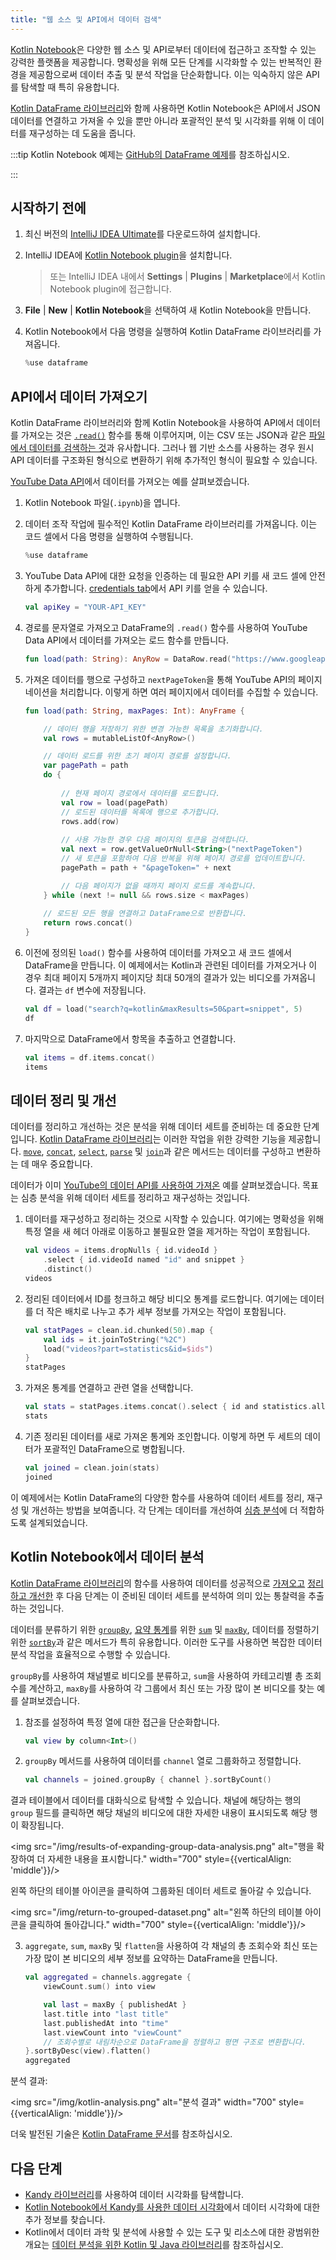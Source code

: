 ```yaml
---
title: "웹 소스 및 API에서 데이터 검색"
---
```

[Kotlin Notebook](kotlin-notebook-overview)은 다양한 웹 소스 및 API로부터 데이터에 접근하고 조작할 수 있는 강력한 플랫폼을 제공합니다.
명확성을 위해 모든 단계를 시각화할 수 있는 반복적인 환경을 제공함으로써 데이터 추출 및 분석 작업을 단순화합니다. 이는 익숙하지 않은 API를 탐색할 때 특히 유용합니다.

[Kotlin DataFrame 라이브러리](https://kotlin.github.io/dataframe/gettingstarted.html)와 함께 사용하면 Kotlin Notebook은 API에서 JSON 데이터를 연결하고 가져올 수 있을 뿐만 아니라 포괄적인 분석 및 시각화를 위해 이 데이터를 재구성하는 데 도움을 줍니다.

:::tip
Kotlin Notebook 예제는 [GitHub의 DataFrame 예제](https://github.com/Kotlin/dataframe/blob/master/examples/notebooks/youtube/Youtube.ipynb)를 참조하십시오.

:::

## 시작하기 전에

1. 최신 버전의 [IntelliJ IDEA Ultimate](https://www.jetbrains.com/idea/download/?section=mac)를 다운로드하여 설치합니다.
2. IntelliJ IDEA에 [Kotlin Notebook plugin](https://plugins.jetbrains.com/plugin/16340-kotlin-notebook)을 설치합니다.

   > 또는 IntelliJ IDEA 내에서 **Settings** | **Plugins** | **Marketplace**에서 Kotlin Notebook plugin에 접근합니다.
   >
   

3. **File** | **New** | **Kotlin Notebook**을 선택하여 새 Kotlin Notebook을 만듭니다.
4. Kotlin Notebook에서 다음 명령을 실행하여 Kotlin DataFrame 라이브러리를 가져옵니다.

   ```kotlin
   %use dataframe
   ```

## API에서 데이터 가져오기

Kotlin DataFrame 라이브러리와 함께 Kotlin Notebook을 사용하여 API에서 데이터를 가져오는 것은 [`.read()`](https://kotlin.github.io/dataframe/read.html) 함수를 통해 이루어지며, 이는 CSV 또는 JSON과 같은 [파일에서 데이터를 검색하는 것](data-analysis-work-with-data-sources#retrieve-data-from-a-file)과 유사합니다.
그러나 웹 기반 소스를 사용하는 경우 원시 API 데이터를 구조화된 형식으로 변환하기 위해 추가적인 형식이 필요할 수 있습니다.

[YouTube Data API](https://console.cloud.google.com/apis/library/youtube.googleapis.com)에서 데이터를 가져오는 예를 살펴보겠습니다.

1. Kotlin Notebook 파일(`.ipynb`)을 엽니다.

2. 데이터 조작 작업에 필수적인 Kotlin DataFrame 라이브러리를 가져옵니다.
이는 코드 셀에서 다음 명령을 실행하여 수행됩니다.

   ```kotlin
   %use dataframe
   ```

3. YouTube Data API에 대한 요청을 인증하는 데 필요한 API 키를 새 코드 셀에 안전하게 추가합니다.
[credentials tab](https://console.cloud.google.com/apis/credentials)에서 API 키를 얻을 수 있습니다.

   ```kotlin
   val apiKey = "YOUR-API_KEY"
   ```

4. 경로를 문자열로 가져오고 DataFrame의 `.read()` 함수를 사용하여 YouTube Data API에서 데이터를 가져오는 로드 함수를 만듭니다.

   ```kotlin
   fun load(path: String): AnyRow = DataRow.read("https://www.googleapis.com/youtube/v3/$path&key=$apiKey")
   ```

5. 가져온 데이터를 행으로 구성하고 `nextPageToken`을 통해 YouTube API의 페이지네이션을 처리합니다.
이렇게 하면 여러 페이지에서 데이터를 수집할 수 있습니다.

   ```kotlin
   fun load(path: String, maxPages: Int): AnyFrame {
   
       // 데이터 행을 저장하기 위한 변경 가능한 목록을 초기화합니다.
       val rows = mutableListOf<AnyRow>()
   
       // 데이터 로드를 위한 초기 페이지 경로를 설정합니다.
       var pagePath = path
       do {
           
           // 현재 페이지 경로에서 데이터를 로드합니다.
           val row = load(pagePath)
           // 로드된 데이터를 목록에 행으로 추가합니다.
           rows.add(row)
          
           // 사용 가능한 경우 다음 페이지의 토큰을 검색합니다.
           val next = row.getValueOrNull<String>("nextPageToken")
           // 새 토큰을 포함하여 다음 반복을 위해 페이지 경로를 업데이트합니다.
           pagePath = path + "&pageToken=" + next
   
           // 다음 페이지가 없을 때까지 페이지 로드를 계속합니다.
       } while (next != null && rows.size < maxPages) 
       
       // 로드된 모든 행을 연결하고 DataFrame으로 반환합니다.
       return rows.concat() 
   }
   ```

6. 이전에 정의된 `load()` 함수를 사용하여 데이터를 가져오고 새 코드 셀에서 DataFrame을 만듭니다.
이 예제에서는 Kotlin과 관련된 데이터를 가져오거나 이 경우 최대 페이지 5개까지 페이지당 최대 50개의 결과가 있는 비디오를 가져옵니다.
결과는 `df` 변수에 저장됩니다.

   ```kotlin
   val df = load("search?q=kotlin&maxResults=50&part=snippet", 5)
   df
   ```

7. 마지막으로 DataFrame에서 항목을 추출하고 연결합니다.

   ```kotlin
   val items = df.items.concat()
   items
   ```

## 데이터 정리 및 개선

데이터를 정리하고 개선하는 것은 분석을 위해 데이터 세트를 준비하는 데 중요한 단계입니다. [Kotlin DataFrame 라이브러리](https://kotlin.github.io/dataframe/gettingstarted.html)는 이러한 작업을 위한 강력한 기능을 제공합니다. [`move`](https://kotlin.github.io/dataframe/move.html), 
[`concat`](https://kotlin.github.io/dataframe/concatdf.html), [`select`](https://kotlin.github.io/dataframe/select.html), 
[`parse`](https://kotlin.github.io/dataframe/parse.html) 및 [`join`](https://kotlin.github.io/dataframe/join.html)과 같은 메서드는 데이터를 구성하고 변환하는 데 매우 중요합니다.

데이터가 이미 [YouTube의 데이터 API를 사용하여 가져온](#fetch-data-from-an-api) 예를 살펴보겠습니다.
목표는 심층 분석을 위해 데이터 세트를 정리하고 재구성하는 것입니다.

1. 데이터를 재구성하고 정리하는 것으로 시작할 수 있습니다. 여기에는 명확성을 위해 특정 열을 새 헤더 아래로 이동하고 불필요한 열을 제거하는 작업이 포함됩니다.

   ```kotlin
   val videos = items.dropNulls { id.videoId }
       .select { id.videoId named "id" and snippet }
       .distinct()
   videos
   ```

2. 정리된 데이터에서 ID를 청크하고 해당 비디오 통계를 로드합니다. 여기에는 데이터를 더 작은 배치로 나누고 추가 세부 정보를 가져오는 작업이 포함됩니다.

   ```kotlin
   val statPages = clean.id.chunked(50).map {
       val ids = it.joinToString("%2C")
       load("videos?part=statistics&id=$ids")
   }
   statPages
   ```

3. 가져온 통계를 연결하고 관련 열을 선택합니다.

   ```kotlin
   val stats = statPages.items.concat().select { id and statistics.all() }.parse()
   stats
   ```

4. 기존 정리된 데이터를 새로 가져온 통계와 조인합니다. 이렇게 하면 두 세트의 데이터가 포괄적인 DataFrame으로 병합됩니다.

   ```kotlin
   val joined = clean.join(stats)
   joined
   ```

이 예제에서는 Kotlin DataFrame의 다양한 함수를 사용하여 데이터 세트를 정리, 재구성 및 개선하는 방법을 보여줍니다.
각 단계는 데이터를 개선하여 [심층 분석](#analyze-data-in-kotlin-notebook)에 더 적합하도록 설계되었습니다.

## Kotlin Notebook에서 데이터 분석

[Kotlin DataFrame 라이브러리](https://kotlin.github.io/dataframe/gettingstarted.html)의 함수를 사용하여 데이터를 성공적으로 [가져오고](#fetch-data-from-an-api) [정리하고 개선한](#clean-and-refine-data) 후 다음 단계는 이 준비된 데이터 세트를 분석하여 의미 있는 통찰력을 추출하는 것입니다.

데이터를 분류하기 위한 [`groupBy`](https://kotlin.github.io/dataframe/groupby.html), 
[요약 통계](https://kotlin.github.io/dataframe/summarystatistics.html)를 위한 [`sum`](https://kotlin.github.io/dataframe/sum.html) 및 [`maxBy`](https://kotlin.github.io/dataframe/maxby.html), 데이터를 정렬하기 위한 [`sortBy`](https://kotlin.github.io/dataframe/sortby.html)과 같은 메서드가 특히 유용합니다. 이러한 도구를 사용하면 복잡한 데이터 분석 작업을 효율적으로 수행할 수 있습니다.

`groupBy`를 사용하여 채널별로 비디오를 분류하고, `sum`을 사용하여 카테고리별 총 조회수를 계산하고, `maxBy`를 사용하여 각 그룹에서 최신 또는 가장 많이 본 비디오를 찾는 예를 살펴보겠습니다.

1. 참조를 설정하여 특정 열에 대한 접근을 단순화합니다.

   ```kotlin
   val view by column<Int>()
   ```

2. `groupBy` 메서드를 사용하여 데이터를 `channel` 열로 그룹화하고 정렬합니다.

   ```kotlin
   val channels = joined.groupBy { channel }.sortByCount()
   ```

결과 테이블에서 데이터를 대화식으로 탐색할 수 있습니다. 채널에 해당하는 행의 `group` 필드를 클릭하면 해당 채널의 비디오에 대한 자세한 내용이 표시되도록 해당 행이 확장됩니다.

<img src="/img/results-of-expanding-group-data-analysis.png" alt="행을 확장하여 더 자세한 내용을 표시합니다." width="700" style={{verticalAlign: 'middle'}}/>

왼쪽 하단의 테이블 아이콘을 클릭하여 그룹화된 데이터 세트로 돌아갈 수 있습니다.

<img src="/img/return-to-grouped-dataset.png" alt="왼쪽 하단의 테이블 아이콘을 클릭하여 돌아갑니다." width="700" style={{verticalAlign: 'middle'}}/>

3. `aggregate`, `sum`, `maxBy` 및 `flatten`을 사용하여 각 채널의 총 조회수와 최신 또는 가장 많이 본 비디오의 세부 정보를 요약하는 DataFrame을 만듭니다.

   ```kotlin
   val aggregated = channels.aggregate {
       viewCount.sum() into view
   
       val last = maxBy { publishedAt }
       last.title into "last title"
       last.publishedAt into "time"
       last.viewCount into "viewCount"
       // 조회수별로 내림차순으로 DataFrame을 정렬하고 평면 구조로 변환합니다.
   }.sortByDesc(view).flatten()
   aggregated
   ```

분석 결과:

<img src="/img/kotlin-analysis.png" alt="분석 결과" width="700" style={{verticalAlign: 'middle'}}/>

더욱 발전된 기술은 [Kotlin DataFrame 문서](https://kotlin.github.io/dataframe/gettingstarted.html)를 참조하십시오.

## 다음 단계

* [Kandy 라이브러리](https://kotlin.github.io/kandy/examples.html)를 사용하여 데이터 시각화를 탐색합니다.
* [Kotlin Notebook에서 Kandy를 사용한 데이터 시각화](data-analysis-visualization)에서 데이터 시각화에 대한 추가 정보를 찾습니다.
* Kotlin에서 데이터 과학 및 분석에 사용할 수 있는 도구 및 리소스에 대한 광범위한 개요는 [데이터 분석을 위한 Kotlin 및 Java 라이브러리](data-analysis-libraries)를 참조하십시오.